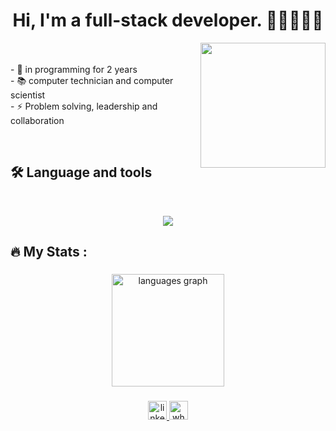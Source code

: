 <h1 align="center">Hi, I'm a full-stack developer. 👨🏻‍💻👋🏻</h1>
<img align="right" height="200"  src="https://cdn.dribbble.com/users/1579322/screenshots/6587273/blue_boy_typing_nothought.gif"  />
<p align="left"><br><br>- 🔭 in programming for 2 years<br>- 📚 computer technician and computer scientist<br>- ⚡ Problem solving, leadership and collaboration</p><br>


###




###

<h2 align="left">🛠 Language and tools</h2>
<br>
<p align="center">
    <img src="https://skillicons.dev/icons?i=vscode,react,vue,python,django,php,laravel,typescript,nest,mysql,git" />
</p>

###

<h2 align="left">🔥  My Stats :</h2>

###

<div align="center">
  <img src="https://github-readme-stats.vercel.app/api/top-langs?username=devpaulorcc&locale=en&hide_title=false&layout=compact&card_width=320&langs_count=8&theme=swift&hide_border=true&order=2" height="180" alt="languages graph"  />
<!--   <img src="https://github-readme-stats.vercel.app/api?username=devpaulorcc&hide_title=false&hide_rank=true&show_icons=true&include_all_commits=true&count_private=true&disable_animations=false&theme=swift&locale=en&hide_border=true&order=1" height="180" alt="stats graph"  /> -->
</div>




###
<div align="center">
  <a href="https://www.linkedin.com/in/paulo-ricardo-cardoso" target="_blank">
    <img src="https://img.shields.io/static/v1?message=LinkedIn&logo=linkedin&label=&color=0077B5&logoColor=white&labelColor=&style=for-the-badge" height="30" alt="linkedin logo"  />
  </a>
  <a href="https://api.whatsapp.com/send?phone=5511940239903" target="_blank">
    <img src="https://img.shields.io/static/v1?message=Whatsapp&logo=whatsapp&label=&color=25D366&logoColor=white&labelColor=&style=for-the-badge" height="30" alt="whatsapp logo"  />
  </a>
</div>
